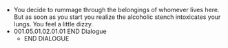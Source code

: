 - You decide to rummage through the belongings of whomever lives here. But as soon as you start you realize the alcoholic stench intoxicates your lungs. You feel a little dizzy.
- 001.05.01.02.01.01 END Dialogue
	- END DIALOGUE